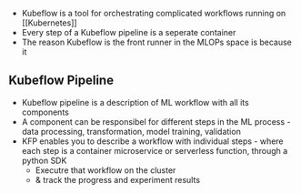 - Kubeflow is a tool for orchestrating complicated workflows running on [[Kubernetes]]
- Every step of a Kubeflow pipeline is a seperate container
- The reason Kubeflow is the front runner in the MLOPs space is because it

## Kubeflow Pipeline
- Kubeflow pipeline is a description of ML workflow with all its components
- A component can be responsibel for different steps in the ML process - data processing, transformation, model training, validation
- KFP enables you to describe a workflow with individual steps - where each step is a container microservice or serverless function, through a python SDK
	- Executre that workflow on the cluster
	- & track the progress and experiment results